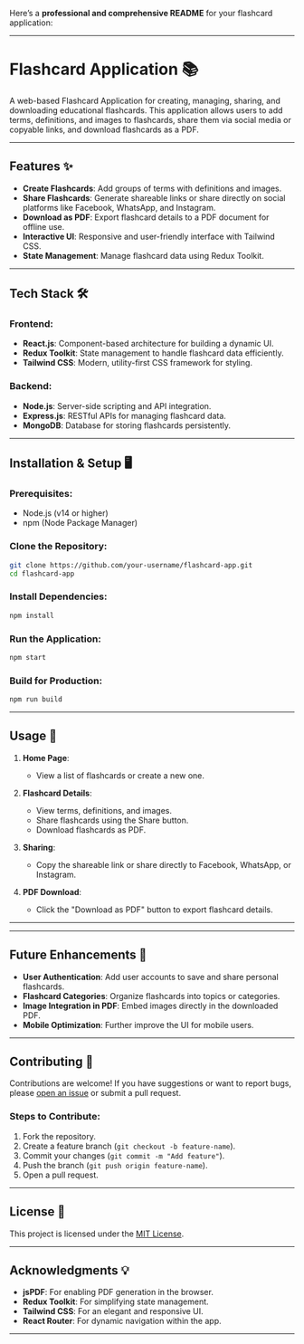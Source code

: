 Here’s a **professional and comprehensive README** for your flashcard application:

---

# Flashcard Application 📚  

A web-based Flashcard Application for creating, managing, sharing, and downloading educational flashcards. This application allows users to add terms, definitions, and images to flashcards, share them via social media or copyable links, and download flashcards as a PDF.

---

## Features ✨

- **Create Flashcards**: Add groups of terms with definitions and images.  
- **Share Flashcards**: Generate shareable links or share directly on social platforms like Facebook, WhatsApp, and Instagram.  
- **Download as PDF**: Export flashcard details to a PDF document for offline use.  
- **Interactive UI**: Responsive and user-friendly interface with Tailwind CSS.  
- **State Management**: Manage flashcard data using Redux Toolkit.

---

## Tech Stack 🛠️

### Frontend:
- **React.js**: Component-based architecture for building a dynamic UI.
- **Redux Toolkit**: State management to handle flashcard data efficiently.
- **Tailwind CSS**: Modern, utility-first CSS framework for styling.

### Backend:
- **Node.js**: Server-side scripting and API integration.
- **Express.js**: RESTful APIs for managing flashcard data.
- **MongoDB**: Database for storing flashcards persistently.

---

## Installation & Setup 🖥️

### Prerequisites:
- Node.js (v14 or higher)
- npm (Node Package Manager)

### Clone the Repository:
```bash
git clone https://github.com/your-username/flashcard-app.git
cd flashcard-app
```

### Install Dependencies:
```bash
npm install
```

### Run the Application:
```bash
npm start
```

### Build for Production:
```bash
npm run build
```

---

## Usage 🚀

1. **Home Page**:
   - View a list of flashcards or create a new one.
   
2. **Flashcard Details**:
   - View terms, definitions, and images.
   - Share flashcards using the Share button.
   - Download flashcards as PDF.

3. **Sharing**:
   - Copy the shareable link or share directly to Facebook, WhatsApp, or Instagram.

4. **PDF Download**:
   - Click the "Download as PDF" button to export flashcard details.

---



---

## Future Enhancements 🌟

- **User Authentication**: Add user accounts to save and share personal flashcards.
- **Flashcard Categories**: Organize flashcards into topics or categories.
- **Image Integration in PDF**: Embed images directly in the downloaded PDF.
- **Mobile Optimization**: Further improve the UI for mobile users.

---

## Contributing 🤝

Contributions are welcome! If you have suggestions or want to report bugs, please [open an issue](https://github.com/your-username/flashcard-app/issues) or submit a pull request.  

### Steps to Contribute:
1. Fork the repository.
2. Create a feature branch (`git checkout -b feature-name`).
3. Commit your changes (`git commit -m "Add feature"`).
4. Push the branch (`git push origin feature-name`).
5. Open a pull request.

---

## License 📜

This project is licensed under the [MIT License](LICENSE).  

---

## Acknowledgments 💡

- **jsPDF**: For enabling PDF generation in the browser.
- **Redux Toolkit**: For simplifying state management.
- **Tailwind CSS**: For an elegant and responsive UI.
- **React Router**: For dynamic navigation within the app.

---

